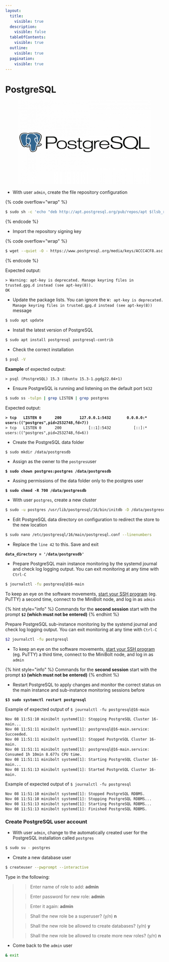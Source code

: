 ```yaml
---
layout:
  title:
    visible: true
  description:
    visible: false
  tableOfContents:
    visible: true
  outline:
    visible: true
  pagination:
    visible: true
---
```


# PostgreSQL

<figure><img src="../../.gitbook/assets/PostgreSQL-Logo-white.png" alt="" width="563"><figcaption></figcaption></figure>

* With user `admin`, create the file repository configuration

{% code overflow="wrap" %}
```bash
$ sudo sh -c 'echo "deb http://apt.postgresql.org/pub/repos/apt $(lsb_release -cs)-pgdg main" > /etc/apt/sources.list.d/pgdg.list'
```
{% endcode %}

* Import the repository signing key

{% code overflow="wrap" %}
```bash
$ wget --quiet -O - https://www.postgresql.org/media/keys/ACCC4CF8.asc | sudo apt-key add -
```
{% endcode %}

Expected output:

```
> Warning: apt-key is deprecated. Manage keyring files in trusted.gpg.d instead (see apt-key(8)).
OK
```

* Update the package lists. You can ignore the `W: apt-key is deprecated. Manage keyring files in trusted.gpg.d instead (see apt-key(8))` message

```bash
$ sudo apt update
```

* Install the latest version of PostgreSQL

```bash
$ sudo apt install postgresql postgresql-contrib
```

* Check the correct installation

```bash
$ psql -V
```

**Example** of expected output:

```
> psql (PostgreSQL) 15.3 (Ubuntu 15.3-1.pgdg22.04+1)
```

* Ensure PostgreSQL is running and listening on the default port `5432`

```bash
$ sudo ss -tulpn | grep LISTEN | grep postgres
```

Expected output:

<pre><code><strong>> tcp   LISTEN 0      200        127.0.0.1:5432       0.0.0.0:*    users:(("postgres",pid=2532748,fd=7))
</strong>> tcp   LISTEN 0      200            [::1]:5432          [::]:*    users:(("postgres",pid=2532748,fd=6))
</code></pre>

* Create the PostgreSQL data folder

```bash
$ sudo mkdir /data/postgresdb
```

* Assign as the owner to the `postgres`user

<pre class="language-bash"><code class="lang-bash"><strong>$ sudo chown postgres:postgres /data/postgresdb
</strong></code></pre>

* Assing permissions of the data folder only to the postgres user

<pre class="language-bash"><code class="lang-bash"><strong>$ sudo chmod -R 700 /data/postgresdb
</strong></code></pre>

* With user `postgres`, create a new cluster

```bash
$ sudo -u postgres /usr/lib/postgresql/16/bin/initdb -D /data/postgresdb
```

* Edit PostgreSQL data directory on configuration to redirect the store to the new location

```bash
$ sudo nano /etc/postgresql/16/main/postgresql.conf --linenumbers
```

* Replace the `line 42` to this. Save and exit

<pre><code><strong>data_directory = '/data/postgresdb'
</strong></code></pre>

* Prepare PostgreSQL main instance monitoring by the systemd journal and check log logging output. You can exit monitoring at any time with `Ctrl-C`

```bash
$ journalctl -fu postgresql@16-main
```

To keep an eye on the software movements, [start your SSH program](https://v2.minibolt.info/system/system/remote-access#access-with-secure-shell) (eg. PuTTY) a second time, connect to the MiniBolt node, and log in as `admin`

{% hint style="info" %}
Commands for the **second session** start with the prompt **`$2` (which must not be entered)**
{% endhint %}

Prepare PostgreSQL sub-instance monitoring by the systemd journal and check log logging output. You can exit monitoring at any time with `Ctrl-C`

```bash
$2 journalctl -fu postgresql
```

* To keep an eye on the software movements, [start your SSH program](https://v2.minibolt.info/system/system/remote-access#access-with-secure-shell) (eg. PuTTY) a third time, connect to the MiniBolt node, and log in as `admin`

{% hint style="info" %}
Commands for the **second session** start with the prompt **`$3` (which must not be entered)**
{% endhint %}

* Restart PostgreSQL to apply changes and monitor the correct status on the main instance and sub-instance monitoring sessions before

<pre class="language-bash"><code class="lang-bash"><strong>$3 sudo systemctl restart postgresql
</strong></code></pre>

Example of expected output of `$ journalctl -fu postgresql@16-main`

```
Nov 08 11:51:10 minibolt systemd[1]: Stopping PostgreSQL Cluster 16-main...
Nov 08 11:51:11 minibolt systemd[1]: postgresql@16-main.service: Succeeded.
Nov 08 11:51:11 minibolt systemd[1]: Stopped PostgreSQL Cluster 16-main.
Nov 08 11:51:11 minibolt systemd[1]: postgresql@16-main.service: Consumed 1h 10min 8.677s CPU time.
Nov 08 11:51:11 minibolt systemd[1]: Starting PostgreSQL Cluster 16-main...
Nov 08 11:51:13 minibolt systemd[1]: Started PostgreSQL Cluster 16-main.
```

Example of expected output of `$ journalctl -fu postgresql`

```
Nov 08 11:51:10 minibolt systemd[1]: Stopped PostgreSQL RDBMS.
Nov 08 11:51:10 minibolt systemd[1]: Stopping PostgreSQL RDBMS...
Nov 08 11:51:13 minibolt systemd[1]: Starting PostgreSQL RDBMS...
Nov 08 11:51:13 minibolt systemd[1]: Finished PostgreSQL RDBMS.
```

### Create PostgreSQL user account

* With user `admin`, change to the automatically created user for the PostgreSQL installation called `postgres`

```bash
$ sudo su - postgres
```

* Create a new database user

```bash
$ createuser --pwprompt --interactive
```

Type in the following:

> > Enter name of role to add: **admin**
>
> > Enter password for new role: **admin**
>
> > Enter it again: **admin**
>
> > Shall the new role be a superuser? (y/n) **n**
>
> > Shall the new role be allowed to create databases? (y/n) **y**
>
> > Shall the new role be allowed to create more new roles? (y/n) **n**

* Come back to the `admin` user

```bash
& exit
```
